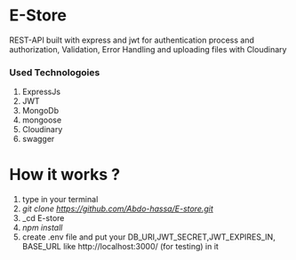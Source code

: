 # E-Store

REST-API built with express and jwt for authentication process and authorization, Validation, Error Handling  and uploading files with Cloudinary

### **Used Technologoies**
1. ExpressJs
2. JWT
3. MongoDb
4. mongoose
6. Cloudinary
7. swagger


# How it works ?

1. type in your terminal
2. _git clone <https://github.com/Abdo-hassa/E-store.git>_
3. _cd E-store
4. _npm install_
5. create .env file and put your DB_URI,JWT_SECRET,JWT_EXPIRES_IN, BASE_URL like http://localhost:3000/ (for testing) in it
